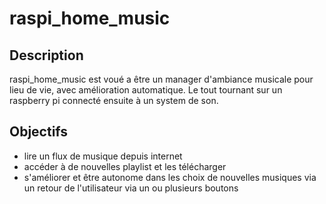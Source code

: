 # raspi_home_music
## Description
raspi_home_music est voué a être un manager d'ambiance musicale pour lieu de vie, avec amélioration automatique. Le tout tournant sur un raspberry pi connecté ensuite à un system de son.
## Objectifs
- lire un flux de musique depuis internet
- accéder à de nouvelles playlist et les télécharger
- s'améliorer et être autonome dans les choix de nouvelles musiques via un retour de l'utilisateur via un ou plusieurs boutons
